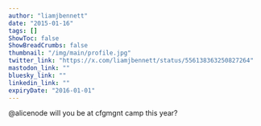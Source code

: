 ```yaml
---
author: "liamjbennett"
date: "2015-01-16"
tags: []
ShowToc: false
ShowBreadCrumbs: false
thumbnail: "/img/main/profile.jpg"
twitter_link: "https://x.com/liamjbennett/status/556138363250827264"
mastodon_link: ""
bluesky_link: ""
linkedin_link: ""
expiryDate: "2016-01-01"
---
```


@alicenode will you be at cfgmgnt camp this year?

